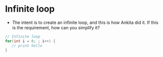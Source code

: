 # Infinite loop
- The intent is to create an infinite loop, and this is how Ankita did it. If this is the requirement, how can you simplify it?
 ```c
 // Infinite loop
 for(int i = 0; ; i++) { 
 	// print hello
 }
 ```